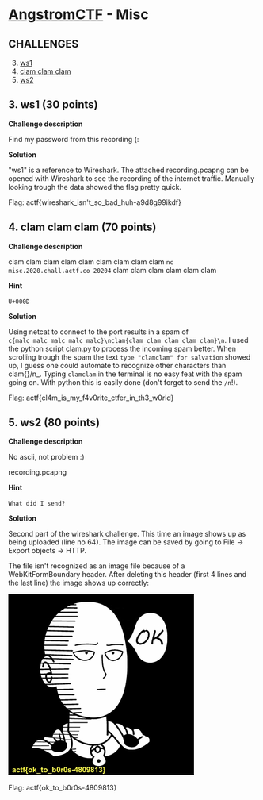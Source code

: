 [AngstromCTF](https://2020.angstromctf.com/challenges) - Misc
===============

CHALLENGES
----------------------

3. [ ws1 ](#ws1)
4. [ clam clam clam ](#clam)
5. [ ws2 ](#ws2)


<a name="ws1"></a>
## 3. ws1 (30 points)

**Challenge description**

Find my password from this recording (:

**Solution**

"ws1" is a reference to Wireshark.
The attached recording.pcapng can be opened with Wireshark to see the recording of the internet traffic. Manually looking trough the data showed the flag pretty quick.

Flag: actf{wireshark_isn't_so_bad_huh-a9d8g99ikdf}


<a name="clam"></a>
## 4. clam clam clam (70 points)

**Challenge description**

clam clam clam clam clam clam clam clam clam `nc misc.2020.chall.actf.co 20204` clam clam clam clam clam clam

**Hint**

`U+000D`

**Solution**

Using netcat to connect to the port results in a spam of `c{malc_malc_malc_malc_malc}\nclam{clam_clam_clam_clam_clam}\n`. I used the python script clam.py to process the incoming spam better.  When scrolling trough the spam the text `type "clamclam" for salvation` showed up, I guess one could automate to recognize other characters than clam{}/n_.
Typing `clamclam` in the terminal is no easy feat with the spam going on. With python this is easily done (don't forget to send the `/n`!).

Flag: actf{cl4m_is_my_f4v0rite_ctfer_in_th3_w0rld}

<a name="ws2"></a>
## 5. ws2 (80 points)

**Challenge description**

No ascii, not problem :)

recording.pcapng

**Hint**

` What did I send? `

**Solution**

Second part of the wireshark challenge. This time an image shows up as being uploaded (line no 64). The image can be saved by going to File -> Export objects -> HTTP.

The file isn't recognized as an image file because of a WebKitFormBoundary header. After deleting this header (first 4 lines and the last line) the image shows up correctly:

![img/ws2.png](img/ws2.png)

Flag: actf{ok_to_b0r0s-4809813}

